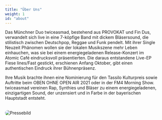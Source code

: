 ```yaml
---
title: "Über Uns"
weight: 1
id: "about"
---
```


Das Münchner Duo twiceasmad, bestehend aus PROVOKAT und Fin Dus, verwandelt sich live in eine 7-köpfige Band mit dickem Bläsersound, die stilistisch zwischen Deutschpop, Reggae und Funk pendelt.
Mit ihrer Single Neuzeit Phänomen wollen sie der lokalen Musikszene mehr Leben einhauchen, was sie bei einem energiegeladenen Release-Konzert im Atomic Café eindrucksvoll präsentierten.
Die daraus entstandene Live-EP Fiese lines/Fast gestickt, erschienen Anfang Oktober, gibt einen authentischen Eindruck ihrer Bühnenpräsenz.

Ihre Musik brachte ihnen eine Nominierung für den Tassilo Kulturpreis sowie Auftritte beim OBEN OHNE OPEN AIR 2021 oder in der FM4 Morning Show.
twiceasmad vereinen Rap, Synthies und Bläser zu einem energiegeladenen, einzigartigen Sound, der unzensiert und in Farbe in der bayerischen Hauptstadt entsteht.

<img src="/images/pressebild.jpg" alt="Pressebild" style="max-width: 100%; height: auto; display: block; margin: 2rem auto; border-radius: 8px;">
